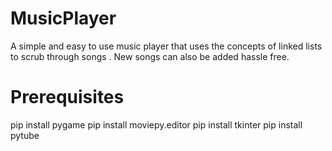 # MusicPlayer
A simple and easy to use music player that uses the concepts of linked lists to scrub through songs .
New songs can also be added hassle free.

# Prerequisites
pip install pygame 
pip install moviepy.editor
pip install tkinter 
pip install pytube
